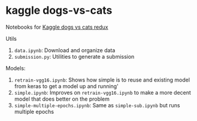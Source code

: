 # kaggle dogs-vs-cats

Notebooks for [Kaggle dogs vs cats redux](https://www.kaggle.com/c/dogs-vs-cats-redux-kernels-edition)

Utils
1. `data.ipynb`: Download and organize data
1. `submission.py`: Utilities to generate a submission

Models:
1. `retrain-vgg16.ipynb`: Shows how simple is to reuse and existing model from keras to get a model up and running'
1. `simple.ipynb`: Improves on `retrain-vgg16.ipynb` to make a more decent model that does better on the problem
1. `simple-multiple-epochs.ipynb`: Same as `simple-sub.ipynb` but runs multiple epochs
